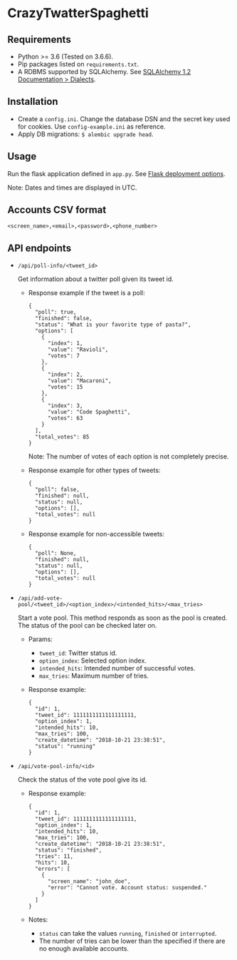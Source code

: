 # CrazyTwatterSpaghetti


## Requirements

- Python >= 3.6 (Tested on 3.6.6).
- Pip packages listed on `requirements.txt`.
- A RDBMS supported by SQLAlchemy. See [SQLAlchemy 1.2 Documentation > Dialects](https://docs.sqlalchemy.org/en/latest/dialects/index.html).


## Installation

- Create a `config.ini`. Change the database DSN and the secret key used for cookies. Use `config-example.ini` as reference.
- Apply DB migrations: `$ alembic upgrade head`.


## Usage

Run the flask application defined in `app.py`. See [Flask deployment options](http://flask.pocoo.org/docs/1.0/deploying/).

Note: Dates and times are displayed in UTC.


## Accounts CSV format

`<screen_name>,<email>,<password>,<phone_number>`


## API endpoints

- `/api/poll-info/<tweet_id>`

  Get information about a twitter poll given its tweet id.

  - Response example if the tweet is a poll:

    ```
    {
      "poll": true,
      "finished": false,
      "status": "What is your favorite type of pasta?",
      "options": [
        {
          "index": 1,
          "value": "Ravioli",
          "votes": 7
        },
        {
          "index": 2,
          "value": "Macaroni",
          "votes": 15
        },
        {
          "index": 3,
          "value": "Code Spaghetti",
          "votes": 63
        }
      ],
      "total_votes": 85
    }
    ```

    Note: The number of votes of each option is not completely precise.

  - Response example for other types of tweets:

    ```
    {
      "poll": false,
      "finished": null,
      "status": null,
      "options": [],
      "total_votes": null
    }
    ```

  - Response example for non-accessible tweets:

    ```
    {
      "poll": None,
      "finished": null,
      "status": null,
      "options": [],
      "total_votes": null
    }
    ```

- `/api/add-vote-pool/<tweet_id>/<option_index>/<intended_hits>/<max_tries>`

  Start a vote pool. This method responds as soon as the pool is created.
  The status of the pool can be checked later on.

  - Params:

    - `tweet_id`: Twitter status id.
    - `option_index`: Selected option index.
    - `intended_hits`: Intended number of successful votes.
    - `max_tries`: Maximum number of tries.

  - Response example:

    ```
    {
      "id": 1,
      "tweet_id": 1111111111111111111,
      "option_index": 1,
      "intended_hits": 10,
      "max_tries": 100,
      "create_datetime": "2018-10-21 23:38:51",
      "status": "running"
    }
    ```

- `/api/vote-pool-info/<id>`

  Check the status of the vote pool give its id.

  - Response example:

    ```
    {
      "id": 1,
      "tweet_id": 1111111111111111111,
      "option_index": 1,
      "intended_hits": 10,
      "max_tries": 100,
      "create_datetime": "2018-10-21 23:38:51",
      "status": "finished",
      "tries": 11,
      "hits": 10,
      "errors": [
        {
          "screen_name": "john_doe",
          "error": "Cannot vote. Account status: suspended."
        }
      ]
    }
    ```

  - Notes:

    - `status` can take the values `running`, `finished` or `interrupted`.
    - The number of tries can be lower than the specified if there are no enough available accounts.
